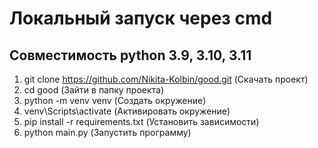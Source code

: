 # Локальный запуск через cmd
## Совместимость python 3.9, 3.10, 3.11
1) git clone https://github.com/Nikita-Kolbin/good.git (Скачать проект)
2) cd good (Зайти в папку проекта)
3) python -m venv venv (Создать окружение)
4) venv\Scripts\activate (Активировать окружение)
5) pip install -r requirements.txt (Установить зависимости)
6) python main.py (Запустить программу)
